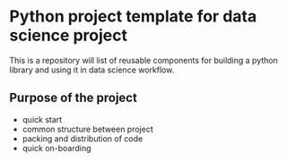 # Python project template for data science project

This is a repository will list of reusable components for building a python library and using it in data science workflow.

## Purpose of the project

* quick start
* common structure between project
* packing and distribution of code
* quick on-boarding


